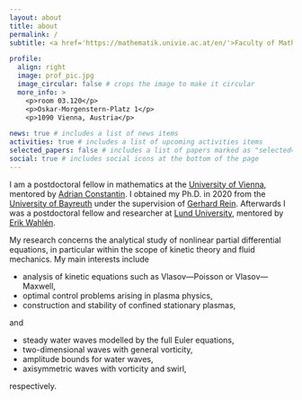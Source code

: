 ```yaml
---
layout: about
title: about
permalink: /
subtitle: <a href='https://mathematik.univie.ac.at/en/'>Faculty of Mathematics</a>. University of Vienna.

profile:
  align: right
  image: prof_pic.jpg
  image_circular: false # crops the image to make it circular
  more_info: >
    <p>room 03.120</p>
    <p>Oskar-Morgenstern-Platz 1</p>
    <p>1090 Vienna, Austria</p>

news: true # includes a list of news items
activities: true # includes a list of upcoming activities items
selected_papers: false # includes a list of papers marked as "selected={true}"
social: true # includes social icons at the bottom of the page
---
```


I am a postdoctoral fellow in mathematics at the [University of Vienna](https://www.univie.ac.at/en/), mentored by [Adrian Constantin](https://mathematik.univie.ac.at/ueber-uns/mitarbeiterinnen/?api_task=member_details&api_pkey=36146). I obtained my Ph.D. in 2020 from the [University of Bayreuth](https://www.uni-bayreuth.de/en) under the supervision of [Gerhard Rein](https://www.diffgleichg.uni-bayreuth.de/en/team/prof-rein/). Afterwards I was a postdoctoral fellow and researcher at [Lund University](https://www.lunduniversity.lu.se), mentored by [Erik Wahlén](https://portal.research.lu.se/en/persons/erik-wahlen).

My research concerns the analytical study of nonlinear partial differential equations, in particular within the scope of kinetic theory and fluid mechanics. My main interests include
 <ul>
  <li>analysis of kinetic equations such as Vlasov&mdash;Poisson or Vlasov&mdash;Maxwell,</li>
  <li>optimal control problems arising in plasma physics,</li>
  <li>construction and stability of confined stationary plasmas,</li>
</ul>
and
<ul>
  <li>steady water waves modelled by the full Euler equations,</li>
  <li>two-dimensional waves with general vorticity,</li>
  <li>amplitude bounds for water waves,</li>
  <li>axisymmetric waves with vorticity and swirl,</li>
</ul>
respectively.